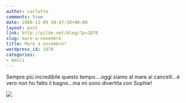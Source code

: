 ```yaml
---
author: carlotta
comments: true
date: 2008-11-09 10:47:58+00:00
layout: post
link: http://pilde.net/blog/?p=1070
slug: mare-a-novembre
title: Mare a novembre!
wordpress_id: 1070
categories:
- Amici
---
```


Sempre più incredibile questo tempo....oggi siamo al mare ai cancelli...è vero non ho fatto il bagno...ma mi sono divertita con Sophie!

[![](http://pilde.net/blog/wp-content/uploads/2008/11/mare_comics.jpg)](http://None)
